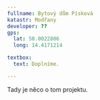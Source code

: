 ```yaml
---
fullname: Bytový dům Písková
katastr: Modřany
developer: ??
gps:
  lat: 50.0022806
  long: 14.4171214

textbox:
  text: Doplníme.

---
```


Tady je něco o tom projektu.